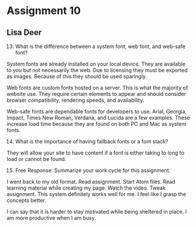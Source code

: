 # Assignment 10
## Lisa Deer

13. What is the difference between a system font, web font, and web-safe font?


System fonts are already installed on your local device. They are available to you but not necessarily the web. Due to licensing they must be exported as images. Because of this they should be used sparingly.


Web fonts are custom fonts hosted on a server. This is what the majority of website use. They require certain elements to appear and should consider browser compatibility, rendering speeds, and availability.


Web-safe fonts are dependable fonts for developers to use. Arial, Georgia, Impact, Times New Roman, Verdana, and Lucida are a few examples. These increase load time because they are found on both PC and Mac as system fonts.




14. What is the importance of having fallback fonts or a font stack?

They will allow your site to have content if a font is either taking to long to load or cannot be found.




15. Free Response: Summarize your work cycle for this assignment.

I went back to my old format. Read assignment. Start Atom files. Read learning material while creating my page. Watch the video. Tweak assignment. This system definitely works well for me. I feel like I grasp the concepts better.

I can say that it is harder to stay motivated while being sheltered in place. I am more productive when I am busy.
